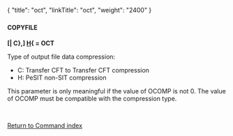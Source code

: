 {
    "title": "oct",
    "linkTitle": "oct",
    "weight": "2400"
}<span id="oct"></span>

### 

#### COPYFILE

****\[****<span style="font-weight: bold;">| C},\] <u>H</u>{ = OCT</span>

Type of output file data compression:

-   C: <span class="mc-variable axway_variables.Component_Short_Name variable">Transfer CFT</span>
    to <span class="mc-variable axway_variables.Component_Short_Name variable">Transfer CFT</span> compression
-   H: PeSIT non-SIT
    compression

This parameter is only meaningful if the value of OCOMP is not 0. The
value of OCOMP must be compatible with the compression type.

 

[Return to Command index](../../)
